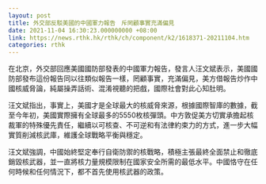 ```yaml
---
layout: post
title: 外交部反駁美國的中國軍力報告　斥罔顧事實充滿偏見
date: 2021-11-04 16:30:23.000000000 +08:00
link: https://news.rthk.hk/rthk/ch/component/k2/1618371-20211104.htm
categories: rthk
---
```


在北京，外交部回應美國國防部發表的中國軍力報告，發言人汪文斌表示，美國國防部發布這份報告同以往類似報告一樣，罔顧事實，充滿偏見，美方借報告炒作中國核威脅論，純屬操弄話術、混淆視聽的把戲，國際社會對此心知肚明。

汪文斌指出，事實上，美國才是全球最大的核威脅來源，根據國際智庫的數據，截至今年初，美國實際擁有全球最多的5550枚核彈頭。中方敦促美方切實承擔起核裁軍的特殊優先責任，繼續以可核查、不可逆和有法律約束力的方式，進一步大幅實質削減核武庫，維護全球戰略平衡與穩定。

汪文斌強調，中國始終堅定奉行自衛防禦的核戰略，積極主張最終全面禁止和徹底銷毀核武器，並一直將核力量規模限制在國家安全所需的最低水平。中國恪守在任何時候和任何情況下，都不首先使用核武器的政策。

